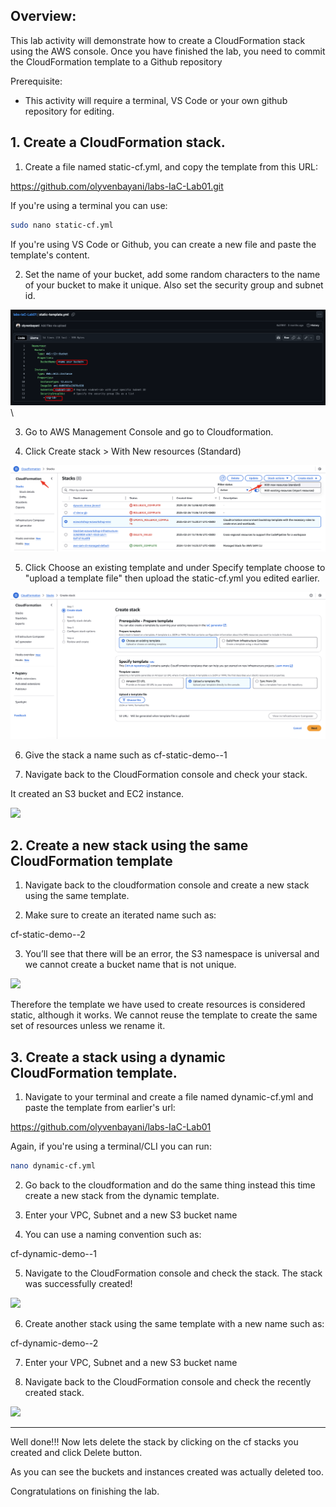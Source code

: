 ## Overview:

This lab activity will demonstrate how to create a CloudFormation stack using the AWS console. Once you have finished the lab, you need to commit the CloudFormation template to a Github repository

Prerequisite: 
- This activity will require a terminal, VS Code or your own github repository for editing.

## 1. Create a CloudFormation stack.

1. Create a file named static-cf.yml, and copy the template from this URL: 

https://github.com/olyvenbayani/labs-IaC-Lab01.git

If you're using a terminal you can use:

```sh
sudo nano static-cf.yml
```

If you're using VS Code or Github, you can create a new file and paste the template's content.

2. Set the name of your bucket, add some random characters to the name of your bucket to make it unique. Also set the security group and subnet id. 


![](images/image4-0.png)\

3. Go to AWS Management Console and go to Cloudformation.



4. Click Create stack > With New resources (Standard) 

![](images/image4-1.png)

5. Click Choose an existing template and under Specify template choose to "upload a template file" then upload the static-cf.yml you edited earlier.

![](images/image4-2.png)


6. Give the stack a name such as cf-static-demo-<your-initials>-1


7. Navigate back to the CloudFormation console and check your stack.

It created an S3 bucket and EC2 instance.

![](https://sb-next-prod-image-bucket.s3.ap-southeast-1.amazonaws.com/public/CDMP/Session+1/Lab+2/image3.png)






## 2. Create a new stack using the same CloudFormation template

1. Navigate back to the cloudformation console and create a new stack using the same template.

2. Make sure to create an iterated name such as:

cf-static-demo-<your-initials>-2

3. You’ll see that there will be an error, the S3 namespace is universal and we cannot create a bucket name that is not unique.

![](https://sb-next-prod-image-bucket.s3.ap-southeast-1.amazonaws.com/public/CDMP/Session+1/Lab+2/image5.png)


Therefore the template we have used to create resources is considered static, although it works. We cannot reuse the template to create the same set of resources unless we rename it.




## 3. Create a stack using a dynamic CloudFormation template.


1. Navigate to your terminal and create a file named dynamic-cf.yml and paste the template from earlier's url: 

https://github.com/olyvenbayani/labs-IaC-Lab01

Again, if you're using a terminal/CLI you can run:
```sh
nano dynamic-cf.yml
```



2. Go back to the cloudformation and do the same thing instead this time create a new stack from the dynamic template.

3. Enter your VPC, Subnet and a new S3 bucket name

4. You can use a naming convention such as:

cf-dynamic-demo-<your-initials>-1

5. Navigate to the CloudFormation console and check the stack. The stack was successfully created!

![](https://sb-next-prod-image-bucket.s3.ap-southeast-1.amazonaws.com/public/CDMP/Session+1/Lab+2/image8.png)



6. Create another stack using the same template with a new name such as:

cf-dynamic-demo-<your-initials>-2

7. Enter your VPC, Subnet and a new S3 bucket name

8. Navigate back to the CloudFormation console and check the recently created stack.


![](https://sb-next-prod-image-bucket.s3.ap-southeast-1.amazonaws.com/public/CDMP/Session+1/Lab+2/image10.png)

---------

Well done!!! Now lets delete the stack by clicking on the cf stacks you created and click Delete button.

As you can see the buckets and instances created was actually deleted too. 

Congratulations on finishing the lab.
